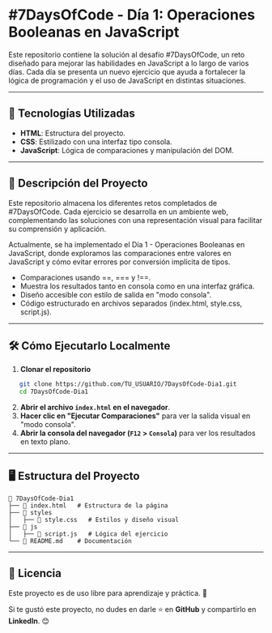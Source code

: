 # #7DaysOfCode - Día 1: Operaciones Booleanas en JavaScript

Este repositorio contiene la solución al desafío #7DaysOfCode, un reto diseñado para mejorar las habilidades en JavaScript a lo largo de varios días. Cada día se presenta un nuevo ejercicio que ayuda a fortalecer la lógica de programación y el uso de JavaScript en distintas situaciones.

---

## 🚀 Tecnologías Utilizadas
- **HTML**: Estructura del proyecto.
- **CSS**: Estilizado con una interfaz tipo consola.
- **JavaScript**: Lógica de comparaciones y manipulación del DOM.

---

## 📌 Descripción del Proyecto

Este repositorio almacena los diferentes retos completados de #7DaysOfCode. Cada ejercicio se desarrolla en un ambiente web, complementando las soluciones con una representación visual para facilitar su comprensión y aplicación.

Actualmente, se ha implementado el Día 1 - Operaciones Booleanas en JavaScript, donde exploramos las comparaciones entre valores en JavaScript y cómo evitar errores por conversión implícita de tipos.

- Comparaciones usando ==, === y !==.
- Muestra los resultados tanto en consola como en una interfaz gráfica.
- Diseño accesible con estilo de salida en "modo consola".
- Código estructurado en archivos separados (index.html, style.css, script.js).

---

## 🛠 Cómo Ejecutarlo Localmente
1. **Clonar el repositorio**
```bash
   git clone https://github.com/TU_USUARIO/7DaysOfCode-Dia1.git
   cd 7DaysOfCode-Dia1
```
2. **Abrir el archivo `index.html` en el navegador**.
3. **Hacer clic en "Ejecutar Comparaciones"** para ver la salida visual en "modo consola".
4. **Abrir la consola del navegador (`F12` > `Consola`)** para ver los resultados en texto plano.

---

## 🖥️ Estructura del Proyecto
```
📂 7DaysOfCode-Dia1
├── 📄 index.html   # Estructura de la página
├── 📂 styles
│   ├── 📄 style.css   # Estilos y diseño visual
├── 📂 js
│   ├── 📄 script.js   # Lógica del ejercicio
└── 📄 README.md    # Documentación
```

---

## 📜 Licencia
Este proyecto es de uso libre para aprendizaje y práctica. 🚀

Si te gustó este proyecto, no dudes en darle ⭐ en **GitHub** y compartirlo en **LinkedIn**. 😊

